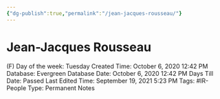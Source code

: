 ```yaml
---
{"dg-publish":true,"permalink":"/jean-jacques-rousseau/"}
---
```


# Jean-Jacques Rousseau

(F) Day of the week: Tuesday
Created Time: October 6, 2020 12:42 PM
Database: Evergreen Database
Date: October 6, 2020 12:42 PM
Days Till Date: Passed
Last Edited Time: September 19, 2021 5:23 PM
Tags: #IR-People
Type: Permanent Notes